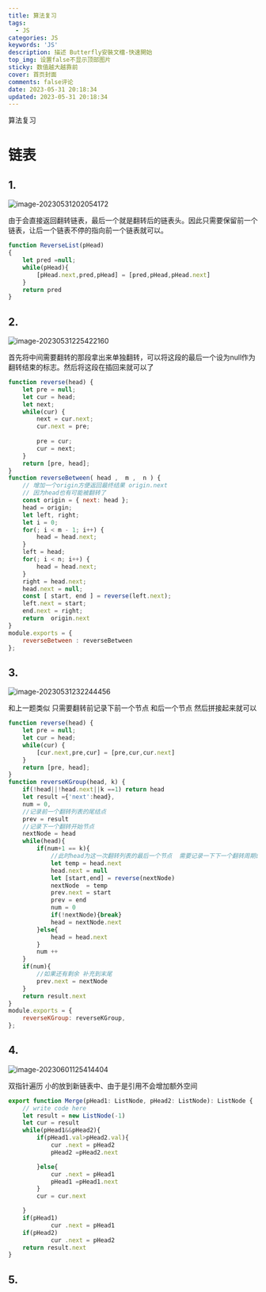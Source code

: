 ```yaml
---
title: 算法复习
tags:
  - JS
categories: JS
keywords: 'JS'
description: 描述 Butterfly安裝文檔-快速開始
top_img: 设置false不显示顶部图片
sticky: 数值越大越靠前
cover: 首页封面
comments: false评论
date: 2023-05-31 20:18:34
updated: 2023-05-31 20:18:34
---
```




算法复习

<!-- more -->

# 链表

## 1. 



![image-20230531202054172](https://raw.githubusercontent.com/why862555625/images/main/images/image-20230531202054172.png)

由于会直接返回翻转链表，最后一个就是翻转后的链表头。因此只需要保留前一个链表，让后一个链表不停的指向前一个链表就可以。

```js
function ReverseList(pHead)
{
    let pred =null;
    while(pHead){
        [pHead.next,pred,pHead] = [pred,pHead,pHead.next]
    }
    return pred
}
```

## 2.



![image-20230531225422160](https://raw.githubusercontent.com/why862555625/images/main/images/image-20230531225422160.png)

首先将中间需要翻转的那段拿出来单独翻转，可以将这段的最后一个设为null作为翻转结束的标志。然后将这段在插回来就可以了



```js
function reverse(head) {
    let pre = null;
    let cur = head;
    let next;
    while(cur) {
        next = cur.next;
        cur.next = pre;
         
        pre = cur;
        cur = next;
    }
    return [pre, head];
}
function reverseBetween( head ,  m ,  n ) {
    // 增加一个origin方便返回最终结果 origin.next
    // 因为head也有可能被翻转了
    const origin = { next: head };
    head = origin;
    let left, right;
    let i = 0;
    for(; i < m - 1; i++) {
        head = head.next;
    }
    left = head;
    for(; i < n; i++) {
        head = head.next;
    }
    right = head.next;
    head.next = null;
    const [ start, end ] = reverse(left.next);
    left.next = start;
    end.next = right;
    return  origin.next
}
module.exports = {
    reverseBetween : reverseBetween
};
```



## 3. 

![image-20230531232244456](https://raw.githubusercontent.com/why862555625/images/main/images/image-20230531232244456.png)

和上一题类似 只需要翻转前记录下前一个节点 和后一个节点  然后拼接起来就可以

```js
function reverse(head) {
    let pre = null;
    let cur = head;
    while(cur) {
        [cur.next,pre,cur] = [pre,cur,cur.next]
    }
    return [pre, head];
}
function reverseKGroup(head, k) {
    if(!head||!head.next||k ==1) return head
    let result ={'next':head},
    num = 0,
    //记录前一个翻转列表的尾结点
    prev = result
    //记录下一个翻转开始节点
    nextNode = head
    while(head){
        if(num+1 == k){
            //此时head为这一次翻转列表的最后一个节点  需要记录一下下一个翻转周期的开始节点
            let temp = head.next
            head.next = null
            let [start,end] = reverse(nextNode)
            nextNode  = temp
            prev.next = start
            prev = end
            num = 0
            if(!nextNode){break}
            head = nextNode.next
        }else{
            head = head.next
        }
        num ++
    }
    if(num){
        //如果还有剩余 补充到末尾
        prev.next = nextNode
    }
    return result.next
}
module.exports = {
    reverseKGroup: reverseKGroup,
};

```

## 4.

![image-20230601125414404](https://raw.githubusercontent.com/why862555625/images/main/images/image-20230601125414404.png)

双指针遍历 小的放到新链表中、由于是引用不会增加额外空间

```ts
export function Merge(pHead1: ListNode, pHead2: ListNode): ListNode {
    // write code here
    let result = new ListNode(-1)
    let cur = result
    while(pHead1&&pHead2){
        if(pHead1.val>pHead2.val){
            cur .next = pHead2
            pHead2 =pHead2.next

        }else{
            cur .next = pHead1
            pHead1 =pHead1.next
        }
        cur = cur.next

    }
    if(pHead1) 
            cur .next = pHead1
    if(pHead2) 
            cur .next = pHead2
    return result.next
}
```

## 5.

